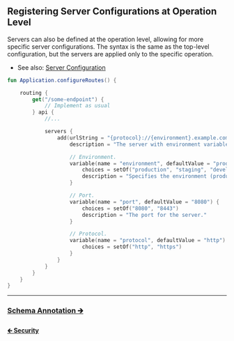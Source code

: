 ## Registering Server Configurations at Operation Level

Servers can also be defined at the operation level, allowing for more specific server configurations.
The syntax is the same as the top-level configuration, but the servers are applied only to the specific operation.

- See also: [Server Configuration](../01-plugin/02-servers.md)

```kotlin
fun Application.configureRoutes() {

    routing {
        get("/some-endpoint") {
            // Implement as usual
        } api {
            //...

            servers {
                add(urlString = "{protocol}://{environment}.example.com:{port}") {
                    description = "The server with environment variable."

                    // Environment.
                    variable(name = "environment", defaultValue = "production") {
                        choices = setOf("production", "staging", "development")
                        description = "Specifies the environment (production, staging, etc.)."
                    }

                    // Port.
                    variable(name = "port", defaultValue = "8080") {
                        choices = setOf("8080", "8443")
                        description = "The port for the server."
                    }

                    // Protocol.
                    variable(name = "protocol", defaultValue = "http") {
                        choices = setOf("http", "https")
                    }
                }
            }
        }
    }
}

```

---

### [Schema Annotation 🡲](09-schema-annotation.md)

#### [🡰 Security](07-security.md)
